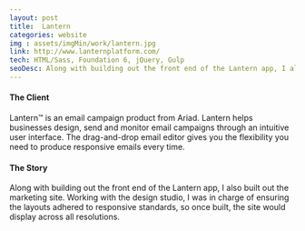 ```yaml
---
layout: post
title:  Lantern
categories: website
img : assets/imgMin/work/lantern.jpg
link: http://www.lanternplatform.com/
tech: HTML/Sass, Foundation 6, jQuery, Gulp
seoDesc: Along with building out the front end of the Lantern app, I also built out the marketing site.
---
```


#### The Client
Lantern&trade; is an email campaign product from Ariad. Lantern helps businesses design, send and monitor email campaigns through an intuitive user interface. The drag-and-drop email editor gives you the flexibility you need to produce responsive emails every time.

#### The Story
Along with building out the front end of the Lantern app, I also built out the marketing site. Working with the design studio, I was in charge of ensuring the layouts adhered to responsive standards, so once built, the site would display across all resolutions.
